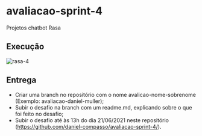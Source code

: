 # avaliacao-sprint-4
Projetos chatbot Rasa

## Execução
![rasa-4](https://user-images.githubusercontent.com/26391241/122766670-33afcd80-d278-11eb-97e2-8e7723290719.png)


## Entrega
- Criar uma branch no repositório com o nome avalicao-nome-sobrenome (Exemplo: avaliacao-daniel-muller);
- Subir o desafio na branch com um readme.md, explicando sobre o que foi feito no desafio;
- Subir o desafio até às 13h do dia 21/06/2021 neste repositório (https://github.com/daniel-compasso/avaliacao-sprint-4/).
